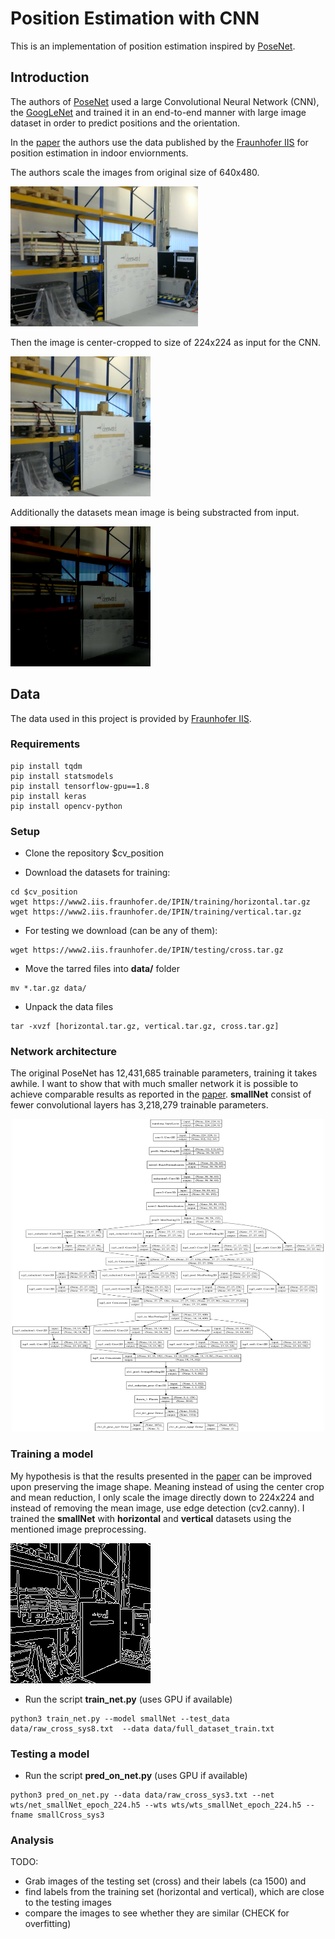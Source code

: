 # Position Estimation with CNN
This is an implementation of position estimation inspired by [PoseNet](http://mi.eng.cam.ac.uk/projects/relocalisation/).

## Introduction
 The authors of [PoseNet](https://www.cv-foundation.org/openaccess/content_iccv_2015/papers/Kendall_PoseNet_A_Convolutional_ICCV_2015_paper.pdf) used a large Convolutional Neural Network (CNN), the [GoogLeNet](https://www.cs.unc.edu/~wliu/papers/GoogLeNet.pdf) and trained it in an end-to-end manner with large image dataset in order to predict positions and the orientation.
 
 In the [paper](https://www.mad.tf.fau.de/files/2018/07/Evaluation-Criteria-for-Inside-Out-Indoor-Positioning-Systems-based-on-Machine-Learning.pdf) the authors use the data published by the [Fraunhofer IIS](https://www.iis.fraunhofer.de/en/ff/lv/dataanalytics/tech/opt/warehouse.html) for position estimation in indoor enviornments. 

The authors scale the images from original size of 640x480. 

![Initial image](/pictures/img2.png)

Then the image is center-cropped to size of 224x224 as input for the CNN.

![Center cropped](/pictures/img3.png)

Additionally the datasets mean image is being substracted from input.

![Final image](/pictures/img4.png)

## Data
The data used in this project is provided by [Fraunhofer IIS](https://www.iis.fraunhofer.de/en/ff/lv/dataanalytics/tech/opt/warehouse.html).

### Requirements
```
pip install tqdm
pip install statsmodels
pip install tensorflow-gpu==1.8
pip install keras
pip install opencv-python
```
### Setup
* Clone the repository $cv_position

* Download the datasets for training:
```
cd $cv_position
wget https://www2.iis.fraunhofer.de/IPIN/training/horizontal.tar.gz
wget https://www2.iis.fraunhofer.de/IPIN/training/vertical.tar.gz
```
* For testing we download (can be any of them):
```
wget https://www2.iis.fraunhofer.de/IPIN/testing/cross.tar.gz
```
* Move the tarred files into **data/** folder
```
mv *.tar.gz data/
```
* Unpack the data files
```
tar -xvzf [horizontal.tar.gz, vertical.tar.gz, cross.tar.gz]
```
### Network architecture
The original PoseNet has 12,431,685 trainable parameters, training it takes awhile. I want to show that with much smaller network it is possible to achieve comparable results as reported in the [paper](https://www.mad.tf.fau.de/files/2018/07/Evaluation-Criteria-for-Inside-Out-Indoor-Positioning-Systems-based-on-Machine-Learning.pdf).
**smallNet** consist of fewer convolutional layers has 3,218,279 trainable parameters.

<p align="center">
  <img width="500" height="500" src="https://github.com/kenkyusha/cv_position/blob/master/pictures/model_plot.png?raw=true">
</p>

### Training a model
My hypothesis is that the results presented in the [paper](https://www.mad.tf.fau.de/files/2018/07/Evaluation-Criteria-for-Inside-Out-Indoor-Positioning-Systems-based-on-Machine-Learning.pdf) can be improved upon preserving the image shape. Meaning instead of using the center crop and mean reduction, I only scale the image directly down to 224x224 and instead of removing the mean image, use edge detection (cv2.canny). I trained the **smallNet** with **horizontal** and **vertical** datasets using the mentioned image preprocessing.

![Proposed image](/pictures/img5.png)

* Run the script **train_net.py** (uses GPU if available)
```
python3 train_net.py --model smallNet --test_data data/raw_cross_sys8.txt  --data data/full_dataset_train.txt
```
### Testing a model

* Run the script **pred_on_net.py** (uses GPU if available)
```
python3 pred_on_net.py --data data/raw_cross_sys3.txt --net wts/net_smallNet_epoch_224.h5 --wts wts/wts_smallNet_epoch_224.h5 --fname smallCross_sys3
```

### Analysis
TODO: 
- Grab images of the testing set (cross) and their labels (ca 1500) and 
- find labels from the training set (horizontal and vertical), which are close to the testing images
- compare the images to see whether they are similar (CHECK for overfitting)
